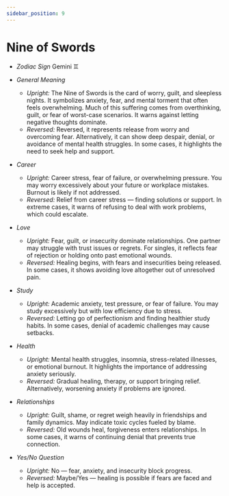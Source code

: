 ```yaml
---
sidebar_position: 9
---
```


# Nine of Swords

- *Zodiac Sign* Gemini ♊️
- *General Meaning*
  - *Upright:* The Nine of Swords is the card of worry, guilt, and sleepless nights. It symbolizes anxiety, fear, and mental torment that often feels overwhelming. Much of this suffering comes from overthinking, guilt, or fear of worst-case scenarios. It warns against letting negative thoughts dominate.
  - *Reversed:* Reversed, it represents release from worry and overcoming fear. Alternatively, it can show deep despair, denial, or avoidance of mental health struggles. In some cases, it highlights the need to seek help and support.

- *Career*
  - *Upright:* Career stress, fear of failure, or overwhelming pressure. You may worry excessively about your future or workplace mistakes. Burnout is likely if not addressed.
  - *Reversed:* Relief from career stress — finding solutions or support. In extreme cases, it warns of refusing to deal with work problems, which could escalate.

- *Love*
  - *Upright:* Fear, guilt, or insecurity dominate relationships. One partner may struggle with trust issues or regrets. For singles, it reflects fear of rejection or holding onto past emotional wounds.
  - *Reversed:* Healing begins, with fears and insecurities being released. In some cases, it shows avoiding love altogether out of unresolved pain.

- *Study*
  - *Upright:* Academic anxiety, test pressure, or fear of failure. You may study excessively but with low efficiency due to stress.
  - *Reversed:* Letting go of perfectionism and finding healthier study habits. In some cases, denial of academic challenges may cause setbacks.

- *Health*
  - *Upright:* Mental health struggles, insomnia, stress-related illnesses, or emotional burnout. It highlights the importance of addressing anxiety seriously.
  - *Reversed:* Gradual healing, therapy, or support bringing relief. Alternatively, worsening anxiety if problems are ignored.

- *Relationships*
  - *Upright:* Guilt, shame, or regret weigh heavily in friendships and family dynamics. May indicate toxic cycles fueled by blame.
  - *Reversed:* Old wounds heal, forgiveness enters relationships. In some cases, it warns of continuing denial that prevents true connection.

- *Yes/No Question*
  - *Upright:* No — fear, anxiety, and insecurity block progress.
  - *Reversed:* Maybe/Yes — healing is possible if fears are faced and help is accepted.
